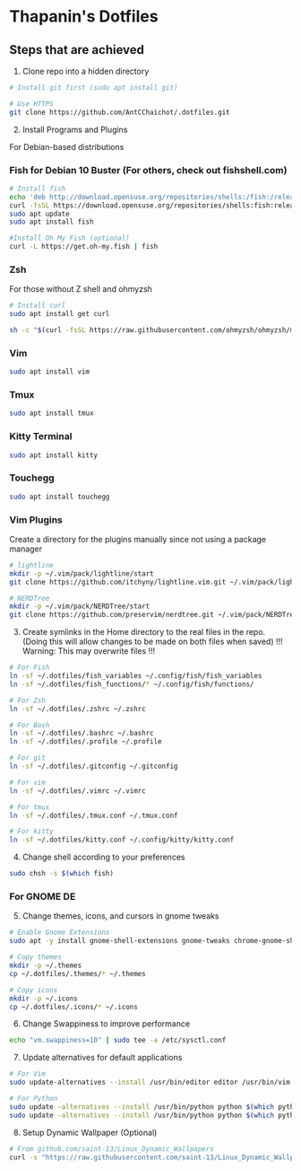 # Thapanin's Dotfiles

## Steps that are achieved

1. Clone repo into a hidden directory

```bash
# Install git first (sudo apt install git)

# Use HTTPS
git clone https://github.com/AntCChaichot/.dotfiles.git
```

2. Install Programs and Plugins

For Debian-based distributions

### Fish for Debian 10 Buster (For others, check out fishshell.com)
```bash
# Install fish
echo 'deb http://download.opensuse.org/repositories/shells:/fish:/release:/3/Debian_10/ /' | sudo tee /etc/apt/sources.list.d/shells:fish:release:3.list
curl -fsSL https://download.opensuse.org/repositories/shells:fish:release:3/Debian_10/Release.key | gpg --dearmor | sudo tee /etc/apt/trusted.gpg.d/shells_fish_release_3.gpg > /dev/null
sudo apt update
sudo apt install fish

#Install Oh My Fish (optional)
curl -L https://get.oh-my.fish | fish
```

### Zsh
For those without Z shell and ohmyzsh
```bash
# Install curl
sudo apt install get curl

sh -c "$(curl -fsSL https://raw.githubusercontent.com/ohmyzsh/ohmyzsh/master/tools/install.sh)"
```

### Vim
```bash
sudo apt install vim
```
### Tmux
```bash
sudo apt install tmux
```
### Kitty Terminal
```bash
sudo apt install kitty
```
### Touchegg
```bash
sudo apt install touchegg
```



### Vim Plugins
Create a directory for the plugins manually since not using a package manager
```bash
# lightline
mkdir -p ~/.vim/pack/lightline/start
git clone https://github.com/itchyny/lightline.vim.git ~/.vim/pack/lightline/start/lightline

# NERDTree
mkdir -p ~/.vim/pack/NERDTree/start
git clone https://github.com/preservim/nerdtree.git ~/.vim/pack/NERDTree/start/NERDTree
```

3. Create symlinks in the Home directory to the real files in the repo. (Doing this will allow changes to be made on both files when saved)
!!! Warning: This may overwrite files !!!

```bash
# For Fish
ln -sf ~/.dotfiles/fish_variables ~/.config/fish/fish_variables
ln -sf ~/.dotfiles/fish_functions/* ~/.config/fish/functions/

# For Zsh
ln -sf ~/.dotfiles/.zshrc ~/.zshrc

# For Bash
ln -sf ~/.dotfiles/.bashrc ~/.bashrc
ln -sf ~/.dotfiles/.profile ~/.profile

# For git
ln -sf ~/.dotfiles/.gitconfig ~/.gitconfig

# For vim
ln -sf ~/.dotfiles/.vimrc ~/.vimrc

# For tmux
ln -sf ~/.dotfiles/.tmux.conf ~/.tmux.conf

# For kitty
ln -sf ~/.dotfiles/kitty.conf ~/.config/kitty/kitty.conf
```

4. Change shell according to your preferences
```bash
sudo chsh -s $(which fish)
```

### For GNOME DE
5. Change themes, icons, and cursors in gnome tweaks

```bash
# Enable Gnome Extensions
sudo apt -y install gnome-shell-extensions gnome-tweaks chrome-gnome-shell

# Copy themes
mkdir -p ~/.themes
cp ~/.dotfiles/.themes/* ~/.themes

# Copy icons
mkdir -p ~/.icons
cp ~/.dotfiles/.icons/* ~/.icons
```

6. Change Swappiness to improve performance
```bash
echo "vm.swappiness=10" | sudo tee -a /etc/sysctl.conf
```

7. Update alternatives for default applications
```bash
# For Vim
sudo update-alternatives --install /usr/bin/editor editor /usr/bin/vim 100

# For Python
sudo update -alternatives --install /usr/bin/python python $(which python3) 30
sudo update -alternatives --install /usr/bin/python python $(which python2) 20
```

8. Setup Dynamic Wallpaper (Optional)
```bash
# From github.com/saint-13/Linux_Dynamic_Wallpapers
curl -s "https://raw.githubusercontent.com/saint-13/Linux_Dynamic_Wallpapers/main/Easy_Install.sh" | sudo bash
```
